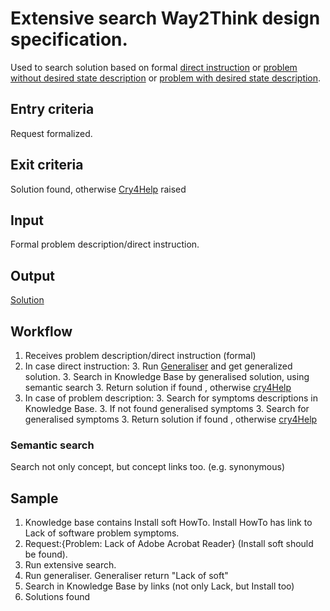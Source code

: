 # Extensive search Way2Think design specification.

Used to search solution based on formal [direct instruction](problem-direct-instruction-analyser.md)
or [problem without desired state description]((problem-WO-desired-state-analyser.md))
or [problem with desired state description]((problem-W-desired-state-analyser.md)).

## Entry criteria

Request formalized.

## Exit criteria

Solution found, otherwise [Cry4Help](cry4help.md) raised

## Input

Formal problem description/direct instruction.

## Output

[Solution](knowledge.md#Solution)

## Workflow

 1. Receives problem description/direct instruction (formal)
   2. In case direct instruction:
     3. Run [Generaliser](generalizer.md) and get generalized solution.
     3. Search in Knowledge Base by generalised solution, using semantic search
     3. Return  solution if found , otherwise [cry4Help](cry4help.md)
   2. In case of problem description:
     3. Search for symptoms descriptions in Knowledge Base.
     3. If not found generalised symptoms
     3. Search for generalised symptoms
     3. Return  solution if found , otherwise [cry4Help](cry4help.md)


### Semantic search
Search not only concept, but concept links too. (e.g. synonymous)

## Sample

 1. Knowledge base contains Install soft HowTo. Install HowTo has link to Lack of software problem symptoms.
 1. Request:{Problem: Lack of Adobe Acrobat Reader} (Install soft should be found).
 1. Run extensive search.
 1. Run generaliser. Generaliser return "Lack of soft"
 1. Search in Knowledge Base by links (not only Lack, but Install too)
 1. Solutions found
